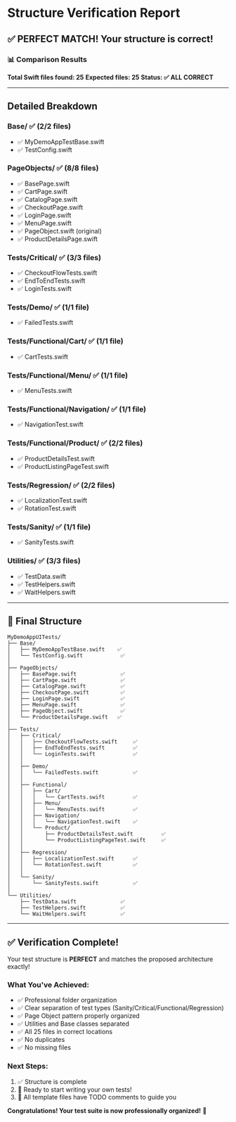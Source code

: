 # Structure Verification Report

## ✅ PERFECT MATCH! Your structure is correct!

### 📊 Comparison Results

**Total Swift files found: 25**
**Expected files: 25**
**Status: ✅ ALL CORRECT**

---

## Detailed Breakdown

### Base/ ✅ (2/2 files)
- ✅ MyDemoAppTestBase.swift
- ✅ TestConfig.swift

### PageObjects/ ✅ (8/8 files)
- ✅ BasePage.swift
- ✅ CartPage.swift
- ✅ CatalogPage.swift
- ✅ CheckoutPage.swift
- ✅ LoginPage.swift
- ✅ MenuPage.swift
- ✅ PageObject.swift (original)
- ✅ ProductDetailsPage.swift

### Tests/Critical/ ✅ (3/3 files)
- ✅ CheckoutFlowTests.swift
- ✅ EndToEndTests.swift
- ✅ LoginTests.swift

### Tests/Demo/ ✅ (1/1 file)
- ✅ FailedTests.swift

### Tests/Functional/Cart/ ✅ (1/1 file)
- ✅ CartTests.swift

### Tests/Functional/Menu/ ✅ (1/1 file)
- ✅ MenuTests.swift

### Tests/Functional/Navigation/ ✅ (1/1 file)
- ✅ NavigationTest.swift

### Tests/Functional/Product/ ✅ (2/2 files)
- ✅ ProductDetailsTest.swift
- ✅ ProductListingPageTest.swift

### Tests/Regression/ ✅ (2/2 files)
- ✅ LocalizationTest.swift
- ✅ RotationTest.swift

### Tests/Sanity/ ✅ (1/1 file)
- ✅ SanityTests.swift

### Utilities/ ✅ (3/3 files)
- ✅ TestData.swift
- ✅ TestHelpers.swift
- ✅ WaitHelpers.swift

---

## 🎯 Final Structure

```
MyDemoAppUITests/
├── Base/
│   ├── MyDemoAppTestBase.swift    ✅
│   └── TestConfig.swift            ✅
│
├── PageObjects/
│   ├── BasePage.swift              ✅
│   ├── CartPage.swift              ✅
│   ├── CatalogPage.swift           ✅
│   ├── CheckoutPage.swift          ✅
│   ├── LoginPage.swift             ✅
│   ├── MenuPage.swift              ✅
│   ├── PageObject.swift            ✅
│   └── ProductDetailsPage.swift   ✅
│
├── Tests/
│   ├── Critical/
│   │   ├── CheckoutFlowTests.swift     ✅
│   │   ├── EndToEndTests.swift         ✅
│   │   └── LoginTests.swift            ✅
│   │
│   ├── Demo/
│   │   └── FailedTests.swift           ✅
│   │
│   ├── Functional/
│   │   ├── Cart/
│   │   │   └── CartTests.swift         ✅
│   │   ├── Menu/
│   │   │   └── MenuTests.swift         ✅
│   │   ├── Navigation/
│   │   │   └── NavigationTest.swift    ✅
│   │   └── Product/
│   │       ├── ProductDetailsTest.swift         ✅
│   │       └── ProductListingPageTest.swift     ✅
│   │
│   ├── Regression/
│   │   ├── LocalizationTest.swift      ✅
│   │   └── RotationTest.swift          ✅
│   │
│   └── Sanity/
│       └── SanityTests.swift           ✅
│
└── Utilities/
    ├── TestData.swift              ✅
    ├── TestHelpers.swift           ✅
    └── WaitHelpers.swift           ✅
```

---

## ✅ Verification Complete!

Your test structure is **PERFECT** and matches the proposed architecture exactly!

### What You've Achieved:
- ✅ Professional folder organization
- ✅ Clear separation of test types (Sanity/Critical/Functional/Regression)
- ✅ Page Object pattern properly organized
- ✅ Utilities and Base classes separated
- ✅ All 25 files in correct locations
- ✅ No duplicates
- ✅ No missing files

### Next Steps:
1. ✅ Structure is complete
2. 🎯 Ready to start writing your own tests!
3. 📝 All template files have TODO comments to guide you

**Congratulations! Your test suite is now professionally organized!** 🎉
